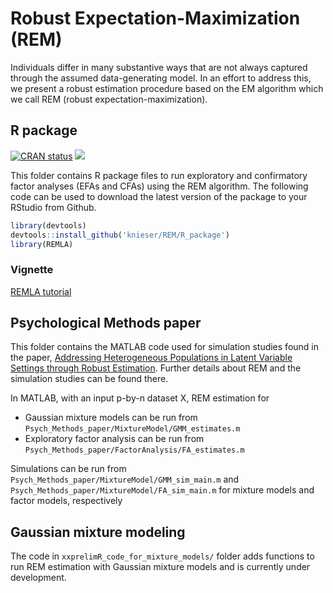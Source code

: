 # Robust Expectation-Maximization (REM)

Individuals differ in many substantive ways that are not always captured through the assumed data-generating model. In an effort to address this, we present a robust estimation procedure based on the EM algorithm which we call REM (robust expectation-maximization). 

## R package

<!-- badges: start -->  
[![CRAN status](https://www.r-pkg.org/badges/version/REMLA)](https://CRAN.R-project.org/package=REMLA) 
[![](https://cranlogs.r-pkg.org/badges/grand-total/REMLA)](https://cran.r-project.org/package=REMLA)  
<!-- badges: end -->

This folder contains R package files to run exploratory and confirmatory factor analyses (EFAs and CFAs) using the REM algorithm. The following code can be used to download the latest version of the package to your RStudio from Github.

``` r
library(devtools)
devtools::install_github('knieser/REM/R_package')
library(REMLA)
```

### Vignette

[REMLA tutorial](https://knieser.github.io/REM/REMLA_tutorial.html)


## Psychological Methods paper
This folder contains the MATLAB code used for simulation studies found in the paper, [Addressing Heterogeneous Populations in Latent Variable Settings through Robust Estimation](https://doi.org/10.1037/met0000413 "https://doi.org/10.1037/met0000413"). Further details about REM and the simulation studies can be found there. 

In MATLAB, with an input p-by-n dataset X, REM estimation for 
- Gaussian mixture models can be run from `Psych_Methods_paper/MixtureModel/GMM_estimates.m` 
- Exploratory factor analysis can be run from `Psych_Methods_paper/FactorAnalysis/FA_estimates.m`

Simulations can be run from `Psych_Methods_paper/MixtureModel/GMM_sim_main.m` and `Psych_Methods_paper/MixtureModel/FA_sim_main.m` for mixture models and factor models, respectively


## Gaussian mixture modeling 
The code in `xxprelimR_code_for_mixture_models/` folder adds functions to run REM estimation with Gaussian mixture models and is currently under development.







